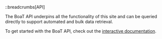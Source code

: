 <!--
Content to display at /search
-->

::breadcrumbs[API]

The BoaT API underpins all the functionality of this site and can be queried directly to support automated and bulk data retrieval.

To get started with the BoaT API, check out the [interactive documentation](https://boat.genomehubs.org/api-docs/ "external:").

